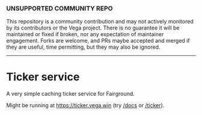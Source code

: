 ### UNSUPPORTED COMMUNITY REPO

This repository is a community contribution and may not actively monitored by its contributors or the Vega project. There is no guarantee it will be maintained or fixed if broken, nor any expectation of maintainer engagement. Forks are welcome, and PRs maybe accepted and merged if they are useful, time permitting, but they may also be ignored.

----

# Ticker service

A very simple caching ticker service for Fairground. 

Might be running at https://ticker.vega.win (try [/docs](https://ticker.vega.win/docs) or [/ticker](https://ticker.vega.win/ticker)).
